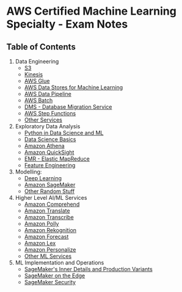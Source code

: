 # AWS Certified Machine Learning Specialty - Exam Notes

## Table of Contents

1. Data Engineering
    - [S3](01-data-engineering/s3.md)
    - [Kinesis](01-data-engineering/kinesis.md)
    - [AWS Glue](01-data-engineering/glue.md)
    - [AWS Data Stores for Machine Learning](01-data-engineering/data-stores.md)
    - [AWS Data Pipeline](01-data-engineering/data-pipeline.md)
    - [AWS Batch](01-data-engineering/aws-batch.md)
    - [DMS - Database Migration Service](01-data-engineering/dms.md)
    - [AWS Step Functions](01-data-engineering/step-functions.md)
    - [Other Services](01-data-engineering/other-services.md)
2. Exploratory Data Analysis
    - [Python in Data Science and ML](02-exploratory-data-analysis/python-in-data-science-and-lm.md)
    - [Data Science Basics](02-exploratory-data-analysis/data-science-basics.md)
    - [Amazon Athena](02-exploratory-data-analysis/athena.md)
    - [Amazon QuickSight](02-exploratory-data-analysis/quicksight.md)
    - [EMR - Elastic MapReduce](02-exploratory-data-analysis/emr.md)
    - [Feature Engineering](02-exploratory-data-analysis/feature-engineering.md)
3. Modelling:
    - [Deep Learning](03-modelling/deep-learning.md)
    - [Amazon SageMaker](03-modelling/sagemaker.md)
    - [Other Random Stuff](03-modelling/other.md)
4. Higher Level AI/ML Services
    - [Amazon Comprehend](04-higher-level-ai-ml-services/amazon-comprehend.md)
    - [Amazon Translate](04-higher-level-ai-ml-services/amazon-translate.md)
    - [Amazon Transcribe](04-higher-level-ai-ml-services/amazon-transcribe.md)
    - [Amazon Polly](04-higher-level-ai-ml-services/amazon-polly.md)
    - [Amazon Rekognition](04-higher-level-ai-ml-services/amazon-rekognition.md)
    - [Amazon Forecast](04-higher-level-ai-ml-services/amazon-forecast.md)
    - [Amazon Lex](04-higher-level-ai-ml-services/amazon-lex.md)
    - [Amazon Personalize](04-higher-level-ai-ml-services/amazon-personalize.md)
    - [Other ML Services](04-higher-level-ai-ml-services/other-ml-services.md)
5. ML Implementation and Operations
    - [SageMaker's Inner Details and Production Variants](05-operations/sagemaker-inner-details.md)
    - [SageMaker on the Edge](05-operations/sagemaker-on-the-edge.md)
    - [SageMaker Security](05-operations/sagemaker-security.md)